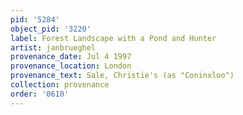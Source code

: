 ```yaml
---
pid: '5284'
object_pid: '3220'
label: Forest Landscape with a Pond and Hunter
artist: janbrueghel
provenance_date: Jul 4 1997
provenance_location: London
provenance_text: Sale, Christie's (as "Coninxloo")
collection: provenance
order: '0610'
---
```

